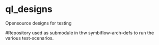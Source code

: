 # ql_designs
Opensource designs for testing

#Repository used as submodule in thw symbiflow-arch-defs to run the various test-scenarios.
